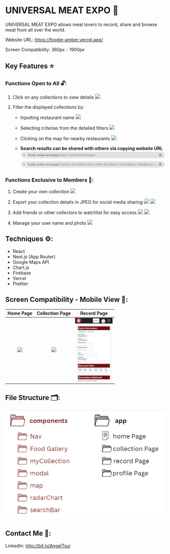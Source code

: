 # UNIVERSAL MEAT EXPO 🥩

UNIVERSAL MEAT EXPO allows meat lovers to record, share and browse meat from all over the world.

Website URL: https://foodie-amber.vercel.app/

Screen Compatibility: 360px - 1900px

## Key Features ⭐

### Functions Open to All 🔓:

1. Click on any collections to view details
   <img src="public\README\HomePage.gif">

2. Filter the displayed collections by:

   - Inputting restaurant name
     <img src="public\README\NameSearch.gif">
   - Selecting criterias from the detailed filters
     <img src="public\README\Filter.gif">

   - Clicking on the map for nearby restaurants
     <img src="public\README\MapSearch.gif">

   - **Search results can be shared with others via copying website URL**
     <img src="public\README\NameSearchQS.png">
     <img src="public\README\FilterQS.png">

### Functions Exclusive to Members 🔐:

1. Create your own collection
   <img src="public\README\CreateCollection.gif">

2. Export your collection details in JPEG for social media sharing
   <img src="public\README\ExportInRecord.gif">
   <img src="public\README\ExportInCollection.gif">

3. Add friends or other collectors to watchlist for easy access
   <img src="public\README\AddFriend.gif">
   <img src="public\README\AddCollectors.gif">

4. Manage your user name and photo
   <img src="public\README\ManageProfile.gif">

## Techniques ⚙️:

- React
- Next.js (App Router)
- Google Maps API
- Chart.js
- Firebase
- Vercel
- Prettier

## Screen Compatibility - Mobile View 📱:

|                           Home Page                           |                       Collection Page                       |                          Record Page                          |
| :-----------------------------------------------------------: | :---------------------------------------------------------: | :-----------------------------------------------------------: |
| <img src="public\README\HomeFilterMobile.gif" height="200px"> | <img src="public\README\CollectionPage.gif" height="200px"> | <img src="public\README\RecordPageMobile.gif" height="200px"> |

## File Structure 🗂️:

<img src="public\README\FileStructure.png">

## Contact Me 📩:

LinkedIn: http://bit.ly/AngelTsui
